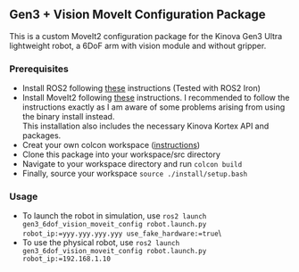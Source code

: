 ## Gen3 + Vision MoveIt Configuration Package

This is a custom MoveIt2 configuration package for the Kinova Gen3 Ultra lightweight robot, a 6DoF arm with vision module and without gripper.

### Prerequisites
- Install ROS2 following [these](https://docs.ros.org/en/iron/Installation.html) instructions (Tested with ROS2 Iron)
- Install MoveIt2 following [these](https://moveit.picknik.ai/main/doc/tutorials/getting_started/getting_started.html) instructions. I recommended to follow the instructions exactly as I am aware of some problems arising from using the binary install instead. \
This installation also includes the necessary Kinova Kortex API and packages.
- Creat your own colcon workspace ([instructions](https://docs.ros.org/en/iron/Tutorials/Beginner-Client-Libraries/Creating-A-Workspace/Creating-A-Workspace.html))
- Clone this package into your workspace/src directory
- Navigate to your workspace directory and run `colcon build`
- Finally, source your workspace `source ./install/setup.bash`

### Usage
- To launch the robot in simulation, use `ros2 launch gen3_6dof_vision_moveit_config robot.launch.py robot_ip:=yyy.yyy.yyy.yyy use_fake_hardware:=true`\
- To use the physical robot, use `ros2 launch gen3_6dof_vision_moveit_config robot.launch.py robot_ip:=192.168.1.10`
